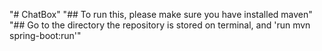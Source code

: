 "# ChatBox" 
"## To run this, please make sure you have installed maven"
"## Go to the directory the repository is stored on terminal, and 'run mvn spring-boot:run'"